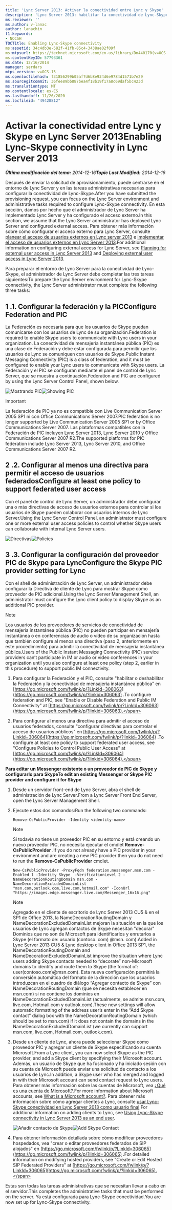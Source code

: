 ```yaml
---
title: 'Lync Server 2013: Activar la conectividad entre Lync y Skype'
description: 'Lync Server 2013: habilitar la conectividad de Lync-Skype.'
ms.reviewer: ''
ms.author: v-lanac
author: lanachin
f1.keywords:
- NOCSH
TOCTitle: Enabling Lync-Skype connectivity
ms:assetid: 34c4db3e-582f-41fb-85c4-3438ae02f09f
ms:mtpsurl: https://technet.microsoft.com/en-us/library/Dn440170(v=OCS.15)
ms:contentKeyID: 57793361
ms.date: 12/16/2014
manager: serdars
mtps_version: v=OCS.15
ms.openlocfilehash: f31856299b05af7d6b8e934d6e9784d1571b7e29
ms.sourcegitcommit: 36fee89bb887bea4f18b19f17a8c69daf5bc423d
ms.translationtype: MT
ms.contentlocale: es-ES
ms.lasthandoff: 11/26/2020
ms.locfileid: "49428812"
---
```

# <a name="enabling-lync-skype-connectivity-in-lync-server-2013"></a><span data-ttu-id="02325-103">Activar la conectividad entre Lync y Skype en Lync Server 2013</span><span class="sxs-lookup"><span data-stu-id="02325-103">Enabling Lync-Skype connectivity in Lync Server 2013</span></span>

<div data-xmlns="http://www.w3.org/1999/xhtml">

<div class="topic" data-xmlns="http://www.w3.org/1999/xhtml" data-msxsl="urn:schemas-microsoft-com:xslt" data-cs="https://msdn.microsoft.com/">

<div data-asp="https://msdn2.microsoft.com/asp">



</div>

<div id="mainSection">

<div id="mainBody"><span data-ttu-id="02325-104">

<span> </span></span><span class="sxs-lookup"><span data-stu-id="02325-104">

<span> </span></span></span>

<span data-ttu-id="02325-105">_**Última modificación del tema:** 2014-12-16_</span><span class="sxs-lookup"><span data-stu-id="02325-105">_**Topic Last Modified:** 2014-12-16_</span></span>

<span data-ttu-id="02325-106">Después de enviar la solicitud de aprovisionamiento, puede centrarse en el entorno de Lync Server y en las tareas administrativas necesarias para configurar la conectividad de Lync-Skype.</span><span class="sxs-lookup"><span data-stu-id="02325-106">After you have submitted the provisioning request, you can focus on the Lync Server environment and administrative tasks required to configure Lync-Skype connectivity.</span></span> <span data-ttu-id="02325-107">En esta sección, damos por hecho que el administrador de Lync Server ha implementado Lync Server y ha configurado el acceso externo.</span><span class="sxs-lookup"><span data-stu-id="02325-107">In this section, we assume that the Lync Server administrator has deployed Lync Server and configured external access.</span></span> <span data-ttu-id="02325-108">Para obtener más información sobre cómo configurar el acceso externo para Lync Server, consulte [planear el acceso de usuarios externos en Lync server 2013](lync-server-2013-planning-for-external-user-access.md) e [implementar el acceso de usuarios externos en Lync Server 2013](lync-server-2013-deploying-external-user-access.md).</span><span class="sxs-lookup"><span data-stu-id="02325-108">For additional information on configuring external access for Lync Server, see [Planning for external user access in Lync Server 2013](lync-server-2013-planning-for-external-user-access.md) and [Deploying external user access in Lync Server 2013](lync-server-2013-deploying-external-user-access.md).</span></span>

<span data-ttu-id="02325-109">Para preparar el entorno de Lync Server para la conectividad de Lync-Skype, el administrador de Lync Server debe completar las tres tareas siguientes:</span><span class="sxs-lookup"><span data-stu-id="02325-109">To prepare the Lync Server environment for Lync-Skype connectivity, the Lync Server administrator must complete the following three tasks:</span></span>

<div>

## <a name="1-configure-federation-and-pic"></a><span data-ttu-id="02325-110">1 \.</span><span class="sxs-lookup"><span data-stu-id="02325-110">1\.</span></span> <span data-ttu-id="02325-111">Configurar la federación y la PIC</span><span class="sxs-lookup"><span data-stu-id="02325-111">Configure Federation and PIC</span></span>

<span data-ttu-id="02325-112">La Federación es necesaria para que los usuarios de Skype puedan comunicarse con los usuarios de Lync de su organización.</span><span class="sxs-lookup"><span data-stu-id="02325-112">Federation is required to enable Skype users to communicate with Lync users in your organization.</span></span> <span data-ttu-id="02325-113">La conectividad de mensajería instantánea pública (PIC) es una clase de Federación y debe estar configurada para permitir que los usuarios de Lync se comuniquen con usuarios de Skype.</span><span class="sxs-lookup"><span data-stu-id="02325-113">Public Instant Messaging Connectivity (PIC) is a class of federation, and it must be configured to enable your Lync users to communicate with Skype users.</span></span> <span data-ttu-id="02325-114">La Federación y el PIC se configuran mediante el panel de control de Lync Server, que se muestra a continuación.</span><span class="sxs-lookup"><span data-stu-id="02325-114">Federation and PIC are configured by using the Lync Server Control Panel, shown below.</span></span>

<span data-ttu-id="02325-115">![Mostrando PIC](images/Dn440170.451b94e3-0b38-488c-835f-1f25690e8074(OCS.15).jpg "Mostrando PIC")</span><span class="sxs-lookup"><span data-stu-id="02325-115">![Showing PIC](images/Dn440170.451b94e3-0b38-488c-835f-1f25690e8074(OCS.15).jpg "Showing PIC")</span></span>

<div>


> [!IMPORTANT]  
> <span data-ttu-id="02325-116">La federación de PIC ya no es compatible con Live Communication Server 2005 SP1 ni con Office Communications Server 2007.</span><span class="sxs-lookup"><span data-stu-id="02325-116">PIC federation is no longer supported by Live Communication Server 2005 SP1 or by Office Communications Server 2007.</span></span> <span data-ttu-id="02325-117">Las plataformas compatibles con la Federación de PIC incluyen Lync Server 2013, Lync Server 2010 y Office Communications Server 2007 R2.</span><span class="sxs-lookup"><span data-stu-id="02325-117">The supported platforms for PIC federation include Lync Server 2013, Lync Server 2010, and Office Communications Server 2007 R2.</span></span>



</div>

</div>

<div>

## <a name="2-configure-at-least-one-policy-to-support-federated-user-access"></a><span data-ttu-id="02325-118">2 \.</span><span class="sxs-lookup"><span data-stu-id="02325-118">2\.</span></span> <span data-ttu-id="02325-119">Configurar al menos una directiva para permitir el acceso de usuarios federados</span><span class="sxs-lookup"><span data-stu-id="02325-119">Configure at least one policy to support federated user access</span></span>

<span data-ttu-id="02325-120">Con el panel de control de Lync Server, un administrador debe configurar una o más directivas de acceso de usuarios externos para controlar si los usuarios de Skype pueden colaborar con usuarios internos de Lync Server.</span><span class="sxs-lookup"><span data-stu-id="02325-120">Using the Lync Server Control Panel, an administrator must configure one or more external user access policies to control whether Skype users can collaborate with internal Lync Server users.</span></span>

<span data-ttu-id="02325-121">![Directivas](images/Dn440170.8fd46ad1-9749-422c-8c47-c16ac9032cdb(OCS.15).jpg "Directivas")</span><span class="sxs-lookup"><span data-stu-id="02325-121">![Policies](images/Dn440170.8fd46ad1-9749-422c-8c47-c16ac9032cdb(OCS.15).jpg "Policies")</span></span>

</div>

<div>

## <a name="3-configure-the-skype-pic-provider-setting-for-lync"></a><span data-ttu-id="02325-122">3 \.</span><span class="sxs-lookup"><span data-stu-id="02325-122">3\.</span></span> <span data-ttu-id="02325-123">Configurar la configuración del proveedor PIC de Skype para Lync</span><span class="sxs-lookup"><span data-stu-id="02325-123">Configure the Skype PIC provider setting for Lync</span></span>

<span data-ttu-id="02325-124">Con el shell de administración de Lync Server, un administrador debe configurar la Directiva de cliente de Lync para mostrar Skype como proveedor de PIC adicional.</span><span class="sxs-lookup"><span data-stu-id="02325-124">Using the Lync Server Management Shell, an administrator must configure the Lync client policy to display Skype as an additional PIC provider.</span></span>

<div>


> [!NOTE]  
> <span data-ttu-id="02325-125">Los usuarios de los proveedores de servicios de conectividad de mensajería instantánea pública (PIC) no pueden participar en mensajería instantánea o en conferencias de audio o vídeo de su organización hasta que también configure al menos una directiva (paso 2, anteriormente en este procedimiento) para admitir la conectividad de mensajería instantánea pública.</span><span class="sxs-lookup"><span data-stu-id="02325-125">Users of the Public Instant Messaging Connectivity (PIC) service providers can’t participate in IM or audio or video conferences in your organization until you also configure at least one policy (step 2, earlier in this procedure) to support public IM connectivity.</span></span>



</div>

1.  <span data-ttu-id="02325-126">Para configurar la Federación y el PIC, consulte "habilitar o deshabilitar la Federación y la conectividad de mensajería instantánea pública" en [https://go.microsoft.com/fwlink/p/?LinkId=306063](https://go.microsoft.com/fwlink/p/?linkid=306063) .</span><span class="sxs-lookup"><span data-stu-id="02325-126">To configure federation and PIC, see "Enable or Disable Federation and Public IM Connectivity" at [https://go.microsoft.com/fwlink/p/?LinkId=306063](https://go.microsoft.com/fwlink/p/?linkid=306063).</span></span>

2.  <span data-ttu-id="02325-127">Para configurar al menos una directiva para admitir el acceso de usuarios federados, consulte "configurar directivas para controlar el acceso de usuarios públicos" en [https://go.microsoft.com/fwlink/p/?LinkId=306064](https://go.microsoft.com/fwlink/p/?linkid=306064) .</span><span class="sxs-lookup"><span data-stu-id="02325-127">To configure at least one policy to support federated user access, see "Configure Policies to Control Public User Access" at [https://go.microsoft.com/fwlink/p/?LinkId=306064](https://go.microsoft.com/fwlink/p/?linkid=306064).</span></span>

<span data-ttu-id="02325-128">**Para editar un Messenger existente o un proveedor de PIC de Skype y configurarlo para Skype**</span><span class="sxs-lookup"><span data-stu-id="02325-128">**To edit an existing Messenger or Skype PIC provider and configure it for Skype**</span></span>

1.  <span data-ttu-id="02325-129">Desde un servidor front-end de Lync Server, abra el shell de administración de Lync Server.</span><span class="sxs-lookup"><span data-stu-id="02325-129">From a Lync Server Front End Server, open the Lync Server Management Shell.</span></span>

2.  <span data-ttu-id="02325-130">Ejecute estos dos comandos:</span><span class="sxs-lookup"><span data-stu-id="02325-130">Run the following two commands:</span></span>
    
    `Remove-CsPublicProvider -Identity <identity-name>`
    
    <div>
    

    > [!NOTE]  
    > <span data-ttu-id="02325-131">Si todavía no tiene un proveedor PIC en su entorno y está creando un nuevo proveedor PIC, no necesita ejecutar el cmdlet <STRONG>Remove-CsPublicProvider</STRONG> .</span><span class="sxs-lookup"><span data-stu-id="02325-131">If you do not already have a PIC provider in your environment and are creating a new PIC provider then you do not need to run the <STRONG>Remove-CsPublicProvider</STRONG> cmdlet.</span></span>

    
    </div>
    
    `New-CsPublicProvider -ProxyFqdn federation.messenger.msn.com -Enabled 1 -Identity Skype  -VerificationLevel 2 -NameDecorationRoutingDomain msn.com -NameDecorationExcludedDomainList "msn.com,outlook.com,live.com,hotmail.com" -IconUrl "https://images.edge.messenger.live.com/Messenger_16x16.png"`
    
    <div>
    

    > [!NOTE]  
    > <span data-ttu-id="02325-132">Agregado en el cliente de escritorio de Lync Server 2013 CU5 &amp; en el SP1 de Office 2013, la NameDecorationRoutingDomain y NameDecorationExcludedDomainList mejoran la situación en la que los usuarios de Lync agregan contactos de Skype necesitan "decorar" Dominios que no son de Microsoft para identificarlos y enrutarlos a Skype (el formato de: usuario (contoso. com) @msn. com).</span><span class="sxs-lookup"><span data-stu-id="02325-132">Added in Lync Server 2013 CU5 &amp; Lync desktop client in Office 2013 SP1, the NameDecorationRoutingDomain and NameDecorationExcludedDomainList improve the situation where Lync users adding Skype contacts needed to “decorate” non-Microsoft domains to identify and route them to Skype (the format of: user(contoso.com)@msn.com).</span></span> <span data-ttu-id="02325-133">Esta nueva configuración permitirá la conversión automática del formato de la dirección que los usuarios introduzcan en el cuadro de diálogo “Agregar contacto de Skype” con NameDecorationRoutingDomain (que se necesita establecer en msn.com) si no contiene los dominios en NameDecorationExcludedDomainList (actualmente, se admite msn.com, live.com, Hotmail.com y outlook.com).</span><span class="sxs-lookup"><span data-stu-id="02325-133">These new settings will allow automatic formatting of the address user’s enter in the “Add Skype contact” dialog box with the NameDecorationRoutingDomain (which should be set to msn.com) if it does not contain the domains in the NameDecorationExcludedDomainList (we currently can support msn.com, live.com, Hotmail.com, outlook.com).</span></span>

    
    </div>

3.  <span data-ttu-id="02325-134">Desde un cliente de Lync, ahora puede seleccionar Skype como proveedor PIC y agregar un cliente de Skype especificando su cuenta Microsoft.</span><span class="sxs-lookup"><span data-stu-id="02325-134">From a Lync client, you can now select Skype as the PIC provider, and add a Skype client by specifying their Microsoft account.</span></span> <span data-ttu-id="02325-135">Además, un usuario de Skype que ha fusionado y ha iniciado sesión con su cuenta de Microsoft puede enviar una solicitud de contacto a los usuarios de Lync.</span><span class="sxs-lookup"><span data-stu-id="02325-135">In addition, a Skype user who has merged and logged in with their Microsoft account can send contact request to Lync users.</span></span> <span data-ttu-id="02325-136">Para obtener más información sobre las cuentas de Microsoft, vea [¿Qué es una cuenta de Microsoft?](https://support.skype.com/en/faq/fa12059/what-is-a-microsoft-account).</span><span class="sxs-lookup"><span data-stu-id="02325-136">For more information about Microsoft accounts, see [What is a Microsoft account?](https://support.skype.com/en/faq/fa12059/what-is-a-microsoft-account).</span></span> <span data-ttu-id="02325-137">Para obtener más información sobre cómo agregar clientes a Lync, consulte [usar Lync-Skype conectividad en Lync Server 2013 como usuario final](lync-server-2013-using-lync-skype-connectivity-as-an-end-user.md).</span><span class="sxs-lookup"><span data-stu-id="02325-137">For additional information on adding clients to Lync, see [Using Lync-Skype connectivity in Lync Server 2013 as an end user](lync-server-2013-using-lync-skype-connectivity-as-an-end-user.md).</span></span>
    
    <span data-ttu-id="02325-138">![Añadir contacto de Skype](images/Dn440170.df0e6ed9-2374-4dfa-a815-87281989487c(OCS.15).jpg "Añadir contacto de Skype")</span><span class="sxs-lookup"><span data-stu-id="02325-138">![Add Skype Contact](images/Dn440170.df0e6ed9-2374-4dfa-a815-87281989487c(OCS.15).jpg "Add Skype Contact")</span></span>

4.  <span data-ttu-id="02325-139">Para obtener información detallada sobre cómo modificar proveedores hospedados, vea "crear o editar proveedores federados de SIP alojados" en [https://go.microsoft.com/fwlink/p/?LinkId=306065](https://go.microsoft.com/fwlink/p/?linkid=306065) .</span><span class="sxs-lookup"><span data-stu-id="02325-139">For detailed information on modifying hosted providers, see "Create or Edit Hosted SIP Federated Providers" at [https://go.microsoft.com/fwlink/p/?LinkId=306065](https://go.microsoft.com/fwlink/p/?linkid=306065).</span></span>

<span data-ttu-id="02325-140">Estas son todas las tareas administrativas que se necesitan llevar a cabo en el servidor.</span><span class="sxs-lookup"><span data-stu-id="02325-140">This completes the administrative tasks that must be performed on the server.</span></span> <span data-ttu-id="02325-141">Ya está configurada para Lync-Skype conectividad.</span><span class="sxs-lookup"><span data-stu-id="02325-141">You are now set up for Lync-Skype connectivity.</span></span>

<span data-ttu-id="02325-142"></div>

</div>

<span> </span>

</div>

</div>

</span><span class="sxs-lookup"><span data-stu-id="02325-142"></div>

</div>

<span> </span>

</div>

</div>

</span></span></div>


